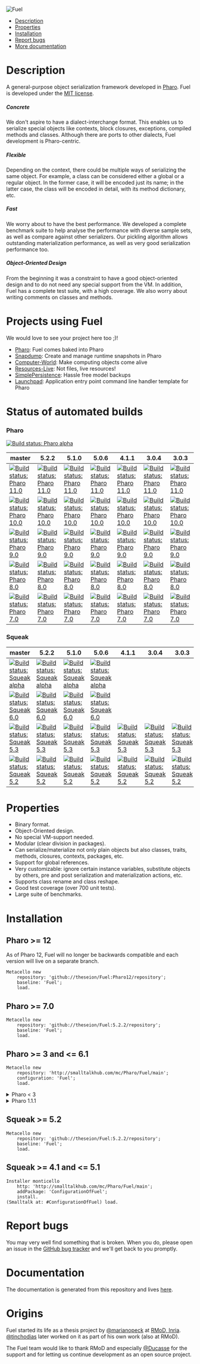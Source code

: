  ![Fuel](resources/logo-fuel-header.png)

- [Description](#description)
- [Properties](#properties)
- [Installation](#installation)
- [Report bugs](#report-bugs)
- [More documentation](#more-documentation)
# Description
A general-purpose object serialization framework developed in [Pharo](https://pharo.org). Fuel is developed under the [MIT license](http://www.opensource.org/licenses/mit-license.php).
##### Concrete
We don't aspire to have a dialect-interchange format. This enables us to serialize special objects like contexts, block closures, exceptions, compiled methods and classes. Although there are ports to other dialects, Fuel development is Pharo-centric.
##### Flexible
Depending on the context, there could be multiple ways of serializing the same object. For example, a class can be considered either a global or a regular object. In the former case, it will be encoded just its name; in the latter case, the class will be encoded in detail, with its method dictionary, etc.
##### Fast
We worry about to have the best performance. We developed a complete benchmark suite to help analyse the performance with diverse sample sets, as well as compare against other serializers. Our pickling algorithm allows outstanding materialization performance, as well as very good serialization performance too.
##### Object-Oriented Design
From the beginning it was a constraint to have a good object-oriented design and to do not need any special support from the VM. In addition, Fuel has a complete test suite, with a high coverage. We also worry about writing comments on classes and methods.

# Projects using Fuel
We would love to see your project here too ;)!
- [Pharo](http://pharo.org): Fuel comes baked into Pharo
- [Snapdump](https://github.com/zweidenker/snapdump): Create and manage runtime snapshots in Pharo
- [Computer-World](https://github.com/seandenigris/Computer-World): Make computing objects come alive
- [Resources-Live](https://github.com/seandenigris/Resources-Live): Not files, live resources!
- [SimplePersistence](https://github.com/seandenigris/Simple-Persistence): Hassle free model backups
- [Launchpad](https://github.com/ba-st/Launchpad): Application entry point command line handler template for Pharo

# Status of automated builds
### Pharo

[![Build status: Pharo alpha](https://img.shields.io/github/actions/workflow/status/theseion/fuel/pharo-12.0.yaml?branch=Pharo12&label=alpha&logo=github)](https://github.com/theseion/Fuel/actions/workflows/pharo-12.0.yaml)

master | 5.2.2 | 5.1.0 | 5.0.6 | 4.1.1 | 3.0.4 | 3.0.3 |
 ------------ | ------------ | ------------ | ------------ | ------------ | ------------ | ------------- |
[![Build status: Pharo 11.0](https://img.shields.io/github/actions/workflow/status/theseion/fuel/pharo-11.0.yaml?branch=master&label=11.0&logo=github)](https://github.com/theseion/Fuel/actions/workflows/pharo-11.0.yaml) | [![Build status: Pharo 11.0](https://img.shields.io/github/actions/workflow/status/theseion/fuel/pharo-11.0.yaml?branch=5.2.2&label=11.0&logo=github)](https://github.com/theseion/Fuel/actions/workflows/pharo-11.0.yaml) | [![Build status: Pharo 11.0](https://img.shields.io/github/actions/workflow/status/theseion/fuel/pharo-11.0.yaml?branch=5.1.0&label=11.0&logo=github)](https://github.com/theseion/Fuel/actions/workflows/pharo-11.0.yaml) | [![Build status: Pharo 11.0](https://img.shields.io/github/actions/workflow/status/theseion/fuel/pharo-11.0.yaml?branch=5.0.6&label=11.0&logo=github)](https://github.com/theseion/Fuel/actions/workflows/pharo-11.0.yaml) | [![Build status: Pharo 11.0](https://img.shields.io/github/actions/workflow/status/theseion/fuel/pharo-11.0.yaml?branch=4.1.1&label=11.0&logo=github)](https://github.com/theseion/Fuel/actions/workflows/pharo-11.0.yaml) | [![Build status: Pharo 11.0](https://img.shields.io/github/actions/workflow/status/theseion/fuel/pharo-11.0.yaml?branch=3.0.4&label=11.0&logo=github)](https://github.com/theseion/Fuel/actions/workflows/pharo-11.0.yaml) | [![Build status: Pharo 11.0](https://img.shields.io/github/actions/workflow/status/theseion/fuel/pharo-11.0.yaml?branch=3.0.3&label=11.0&logo=github)](https://github.com/theseion/Fuel/actions/workflows/pharo-11.0.yaml) |
[![Build status: Pharo 10.0](https://img.shields.io/github/actions/workflow/status/theseion/fuel/pharo-10.0.yaml?branch=master&label=10.0&logo=github)](https://github.com/theseion/Fuel/actions/workflows/pharo-10.0.yaml) | [![Build status: Pharo 10.0](https://img.shields.io/github/actions/workflow/status/theseion/fuel/pharo-10.0.yaml?branch=5.2.2&label=10.0&logo=github)](https://github.com/theseion/Fuel/actions/workflows/pharo-10.0.yaml) | [![Build status: Pharo 10.0](https://img.shields.io/github/actions/workflow/status/theseion/fuel/pharo-10.0.yaml?branch=5.1.0&label=10.0&logo=github)](https://github.com/theseion/Fuel/actions/workflows/pharo-10.0.yaml) | [![Build status: Pharo 10.0](https://img.shields.io/github/actions/workflow/status/theseion/fuel/pharo-10.0.yaml?branch=5.0.6&label=10.0&logo=github)](https://github.com/theseion/Fuel/actions/workflows/pharo-10.0.yaml) | [![Build status: Pharo 10.0](https://img.shields.io/github/actions/workflow/status/theseion/fuel/pharo-10.0.yaml?branch=4.1.1&label=10.0&logo=github)](https://github.com/theseion/Fuel/actions/workflows/pharo-10.0.yaml) | [![Build status: Pharo 10.0](https://img.shields.io/github/actions/workflow/status/theseion/fuel/pharo-10.0.yaml?branch=3.0.4&label=10.0&logo=github)](https://github.com/theseion/Fuel/actions/workflows/pharo-10.0.yaml) | [![Build status: Pharo 10.0](https://img.shields.io/github/actions/workflow/status/theseion/fuel/pharo-10.0.yaml?branch=3.0.3&label=10.0&logo=github)](https://github.com/theseion/Fuel/actions/workflows/pharo-10.0.yaml) |
[![Build status: Pharo 9.0](https://img.shields.io/github/actions/workflow/status/theseion/fuel/pharo-9.0.yaml?branch=master&label=9.0&logo=github)](https://github.com/theseion/Fuel/actions/workflows/pharo-9.0.yaml) | [![Build status: Pharo 9.0](https://img.shields.io/github/actions/workflow/status/theseion/fuel/pharo-9.0.yaml?branch=5.2.2&label=9.0&logo=github)](https://github.com/theseion/Fuel/actions/workflows/pharo-9.0.yaml) | [![Build status: Pharo 9.0](https://img.shields.io/github/actions/workflow/status/theseion/fuel/pharo-9.0.yaml?branch=5.1.0&label=9.0&logo=github)](https://github.com/theseion/Fuel/actions/workflows/pharo-9.0.yaml) | [![Build status: Pharo 9.0](https://img.shields.io/github/actions/workflow/status/theseion/fuel/pharo-9.0.yaml?branch=5.0.6&label=9.0&logo=github)](https://github.com/theseion/Fuel/actions/workflows/pharo-9.0.yaml) | [![Build status: Pharo 9.0](https://img.shields.io/github/actions/workflow/status/theseion/fuel/pharo-9.0.yaml?branch=4.1.1&label=9.0&logo=github)](https://github.com/theseion/Fuel/actions/workflows/pharo-9.0.yaml) | [![Build status: Pharo 9.0](https://img.shields.io/github/actions/workflow/status/theseion/fuel/pharo-9.0.yaml?branch=3.0.4&label=9.0&logo=github)](https://github.com/theseion/Fuel/actions/workflows/pharo-9.0.yaml) | [![Build status: Pharo 9.0](https://img.shields.io/github/actions/workflow/status/theseion/fuel/pharo-9.0.yaml?branch=3.0.3&label=9.0&logo=github)](https://github.com/theseion/Fuel/actions/workflows/pharo-9.0.yaml) |
[![Build status: Pharo 8.0](https://img.shields.io/github/actions/workflow/status/theseion/fuel/pharo-8.0.yaml?branch=master&label=8.0&logo=github)](https://github.com/theseion/Fuel/actions/workflows/pharo-8.0.yaml) | [![Build status: Pharo 8.0](https://img.shields.io/github/actions/workflow/status/theseion/fuel/pharo-8.0.yaml?branch=5.2.2&label=8.0&logo=github)](https://github.com/theseion/Fuel/actions/workflows/pharo-8.0.yaml) | [![Build status: Pharo 8.0](https://img.shields.io/github/actions/workflow/status/theseion/fuel/pharo-8.0.yaml?branch=5.1.0&label=8.0&logo=github)](https://github.com/theseion/Fuel/actions/workflows/pharo-8.0.yaml) | [![Build status: Pharo 8.0](https://img.shields.io/github/actions/workflow/status/theseion/fuel/pharo-8.0.yaml?branch=5.0.6&label=8.0&logo=github)](https://github.com/theseion/Fuel/actions/workflows/pharo-8.0.yaml) | [![Build status: Pharo 8.0](https://img.shields.io/github/actions/workflow/status/theseion/fuel/pharo-8.0.yaml?branch=4.1.1&label=8.0&logo=github)](https://github.com/theseion/Fuel/actions/workflows/pharo-8.0.yaml) | [![Build status: Pharo 8.0](https://img.shields.io/github/actions/workflow/status/theseion/fuel/pharo-8.0.yaml?branch=3.0.4&label=8.0&logo=github)](https://github.com/theseion/Fuel/actions/workflows/pharo-8.0.yaml) | [![Build status: Pharo 8.0](https://img.shields.io/github/actions/workflow/status/theseion/fuel/pharo-8.0.yaml?branch=3.0.3&label=8.0&logo=github)](https://github.com/theseion/Fuel/actions/workflows/pharo-8.0.yaml) |
[![Build status: Pharo 7.0](https://img.shields.io/github/actions/workflow/status/theseion/fuel/pharo-7.0.yaml?branch=master&label=7.0&logo=github)](https://github.com/theseion/Fuel/actions/workflows/pharo-7.0.yaml) | [![Build status: Pharo 7.0](https://img.shields.io/github/actions/workflow/status/theseion/fuel/pharo-7.0.yaml?branch=5.2.2&label=7.0&logo=github)](https://github.com/theseion/Fuel/actions/workflows/pharo-7.0.yaml) | [![Build status: Pharo 7.0](https://img.shields.io/github/actions/workflow/status/theseion/fuel/pharo-7.0.yaml?branch=5.1.0&label=7.0&logo=github)](https://github.com/theseion/Fuel/actions/workflows/pharo-7.0.yaml) | [![Build status: Pharo 7.0](https://img.shields.io/github/actions/workflow/status/theseion/fuel/pharo-7.0.yaml?branch=5.0.6&label=7.0&logo=github)](https://github.com/theseion/Fuel/actions/workflows/pharo-7.0.yaml) | [![Build status: Pharo 7.0](https://img.shields.io/github/actions/workflow/status/theseion/fuel/pharo-7.0.yaml?branch=4.1.1&label=7.0&logo=github)](https://github.com/theseion/Fuel/actions/workflows/pharo-7.0.yaml) | [![Build status: Pharo 7.0](https://img.shields.io/github/actions/workflow/status/theseion/fuel/pharo-7.0.yaml?branch=3.0.4&label=7.0&logo=github)](https://github.com/theseion/Fuel/actions/workflows/pharo-7.0.yaml) | [![Build status: Pharo 7.0](https://img.shields.io/github/actions/workflow/status/theseion/fuel/pharo-7.0.yaml?branch=3.0.3&label=7.0&logo=github)](https://github.com/theseion/Fuel/actions/workflows/pharo-7.0.yaml) |

### Squeak
master | 5.2.2 | 5.1.0 | 5.0.6 | 4.1.1 | 3.0.4 | 3.0.3 |
------------- | ------------- | ------------- | ------------- | ----------- | ------------ | ------------- |
[![Build status: Squeak alpha](https://img.shields.io/github/actions/workflow/status/theseion/fuel/squeak-alpha.yaml?branch=master&label=alpha&logo=github)](https://github.com/theseion/Fuel/actions/workflows/squeak-alpha.yaml) | [![Build status: Squeak alpha](https://img.shields.io/github/actions/workflow/status/theseion/fuel/squeak-alpha.yaml?branch=5.2.2&label=alpha&logo=github)](https://github.com/theseion/Fuel/actions/workflows/squeak-alpha.yaml) | [![Build status: Squeak alpha](https://img.shields.io/github/actions/workflow/status/theseion/fuel/squeak-alpha.yaml?branch=5.1.0&label=alpha&logo=github)](https://github.com/theseion/Fuel/actions/workflows/squeak-alpha.yaml) | [![Build status: Squeak alpha](https://img.shields.io/github/actions/workflow/status/theseion/fuel/squeak-alpha.yaml?branch=5.0.6&label=alpha&logo=github)](https://github.com/theseion/Fuel/actions/workflows/squeak-alpha.yaml) |
[![Build status: Squeak 6.0](https://img.shields.io/github/actions/workflow/status/theseion/fuel/squeak-6.0.yaml?branch=master&label=6.0&logo=github)](https://github.com/theseion/Fuel/actions/workflows/squeak-6.0.yaml) | [![Build status: Squeak 6.0](https://img.shields.io/github/actions/workflow/status/theseion/fuel/squeak-6.0.yaml?branch=5.2.2&label=6.0&logo=github)](https://github.com/theseion/Fuel/actions/workflows/squeak-6.0.yaml) | [![Build status: Squeak 6.0](https://img.shields.io/github/actions/workflow/status/theseion/fuel/squeak-6.0.yaml?branch=5.1.0&label=6.0&logo=github)](https://github.com/theseion/Fuel/actions/workflows/squeak-6.0.yaml) | [![Build status: Squeak 6.0](https://img.shields.io/github/actions/workflow/status/theseion/fuel/squeak-6.0.yaml?branch=5.0.6&label=6.0&logo=github)](https://github.com/theseion/Fuel/actions/workflows/squeak-6.0.yaml) |
[![Build status: Squeak 5.3](https://img.shields.io/github/actions/workflow/status/theseion/fuel/squeak-5.3.yaml?branch=master&label=5.3&logo=github)](https://github.com/theseion/Fuel/actions/workflows/squeak-5.3.yaml) | [![Build status: Squeak 5.3](https://img.shields.io/github/actions/workflow/status/theseion/fuel/squeak-5.3.yaml?branch=5.2.2&label=5.3&logo=github)](https://github.com/theseion/Fuel/actions/workflows/squeak-5.3.yaml) | [![Build status: Squeak 5.3](https://img.shields.io/github/actions/workflow/status/theseion/fuel/squeak-5.3.yaml?branch=5.1.0&label=5.3&logo=github)](https://github.com/theseion/Fuel/actions/workflows/squeak-5.3.yaml) | [![Build status: Squeak 5.3](https://img.shields.io/github/actions/workflow/status/theseion/fuel/squeak-5.3.yaml?branch=5.0.6&label=5.3&logo=github)](https://github.com/theseion/Fuel/actions/workflows/squeak-5.3.yaml) | [![Build status: Squeak 5.3](https://img.shields.io/github/actions/workflow/status/theseion/fuel/squeak-5.3.yaml?branch=4.1.1&label=5.3&logo=github)](https://github.com/theseion/Fuel/actions/workflows/squeak-5.3.yaml) | [![Build status: Squeak 5.3](https://img.shields.io/github/actions/workflow/status/theseion/fuel/squeak-5.3.yaml?branch=3.0.4&label=5.3&logo=github)](https://github.com/theseion/Fuel/actions/workflows/squeak-5.3.yaml) | [![Build status: Squeak 5.3](https://img.shields.io/github/actions/workflow/status/theseion/fuel/squeak-5.3.yaml?branch=3.0.3&label=5.3&logo=github)](https://github.com/theseion/Fuel/actions/workflows/squeak-5.3.yaml) |
[![Build status: Squeak 5.2](https://img.shields.io/github/actions/workflow/status/theseion/fuel/squeak-5.2.yaml?branch=master&label=5.2&logo=github)](https://github.com/theseion/Fuel/actions/workflows/squeak-5.2.yaml) | [![Build status: Squeak 5.2](https://img.shields.io/github/actions/workflow/status/theseion/fuel/squeak-5.2.yaml?branch=5.2.2&label=5.2&logo=github)](https://github.com/theseion/Fuel/actions/workflows/squeak-5.2.yaml) | [![Build status: Squeak 5.2](https://img.shields.io/github/actions/workflow/status/theseion/fuel/squeak-5.2.yaml?branch=5.1.0&label=5.2&logo=github)](https://github.com/theseion/Fuel/actions/workflows/squeak-5.2.yaml) | [![Build status: Squeak 5.2](https://img.shields.io/github/actions/workflow/status/theseion/fuel/squeak-5.2.yaml?branch=5.0.6&label=5.2&logo=github)](https://github.com/theseion/Fuel/actions/workflows/squeak-5.2.yaml) | [![Build status: Squeak 5.2](https://img.shields.io/github/actions/workflow/status/theseion/fuel/squeak-5.2.yaml?branch=4.1.1&label=5.2&logo=github)](https://github.com/theseion/Fuel/actions/workflows/squeak-5.2.yaml) | [![Build status: Squeak 5.2](https://img.shields.io/github/actions/workflow/status/theseion/fuel/squeak-5.2.yaml?branch=3.0.4&label=5.2&logo=github)](https://github.com/theseion/Fuel/actions/workflows/squeak-5.2.yaml) | [![Build status: Squeak 5.2](https://img.shields.io/github/actions/workflow/status/theseion/fuel/squeak-5.2.yaml?branch=3.0.3&label=5.2&logo=github)](https://github.com/theseion/Fuel/actions/workflows/squeak-5.2.yaml) |

# Properties
- Binary format.
- Object-Oriented design.
- No special VM-support needed.
- Modular (clear division in packages).
- Can serialize/materialize not only plain objects but also classes, traits, methods, closures, contexts, packages, etc.
- Support for global references.
- Very customizable: ignore certain instance variables, substitute objects by others, pre and post serialization and materialization actions, etc.
- Supports class rename and class reshape.
- Good test coverage (over 700 unit tests).
- Large suite of benchmarks.


# Installation

## Pharo >= 12
As of Pharo 12, Fuel will no longer be backwards compatible and each version
will live on a separate branch.

```
Metacello new
    repository: 'github://theseion/Fuel:Pharo12/repository';
    baseline: 'Fuel';
    load.
```

## Pharo >= 7.0
```smalltalk
Metacello new
    repository: 'github://theseion/Fuel:5.2.2/repository';
    baseline: 'Fuel';
    load.
```

## Pharo >= 3 and <= 6.1
```smalltalk
Metacello new
    repository: 'http://smalltalkhub.com/mc/Pharo/Fuel/main';
    configuration: 'Fuel';
    load.
```

<details>
  <summary>Pharo < 3</summary>

```smalltalk
Gofer new
    url: 'http://smalltalkhub.com/mc/Pharo/Fuel/main';
    package: 'ConfigurationOfFuel';
    load.
(Smalltalk at: #ConfigurationOfFuel) load.
```
</details>

<details>
  <summary>Pharo 1.1.1</summary>
  
```smalltalk
Gofer new
    url: 'http://smalltalkhub.com/mc/Pharo/Fuel/main';
    package: 'ConfigurationOfFuel';
    load.
(Smalltalk at: #ConfigurationOfFuel) project load: '1.9.4'.
```
</details>

## Squeak >= 5.2
```smalltalk
Metacello new
    repository: 'github://theseion/Fuel:5.2.2/repository';
    baseline: 'Fuel';
    load.
```

## Squeak >= 4.1 and <= 5.1
```smalltalk
Installer monticello
    http: 'http://smalltalkhub.com/mc/Pharo/Fuel/main';
    addPackage: 'ConfigurationOfFuel';
    install.
(Smalltalk at: #ConfigurationOfFuel) load.
```

# Report bugs
You may very well find something that is broken. When you do, please open an issue in the [GitHub bug tracker](https://github.com/theseion/Fuel/issues) and we'll get back to you promptly.

# Documentation
The documentation is generated from this repository and lives [here](https://theseion.github.io/Fuel).

# Origins
Fuel started its life as a thesis project by [@marianopeck](https://github.com/marianopeck) at [RMoD, Inria](https://rmod.inria.fr/web).
[@tinchodias](https://github.com/tinchodias) later worked on it as part of his own work (also at RMoD).


The Fuel team would like to thank RMoD and especially [@Ducasse](https://github.com/Ducasse) for the support and for letting us continue development as an open source project.
